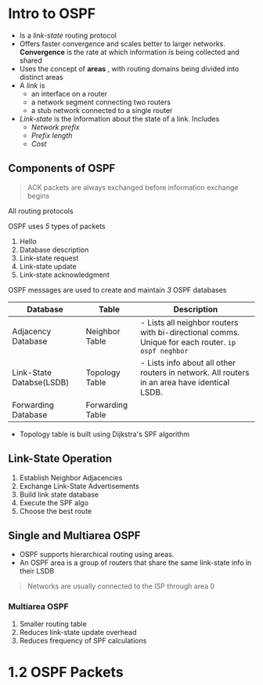 # Intro to OSPF
- Is a *link-state* routing protocol
- Offers faster convergence and scales better to larger networks. **Convergence** is the rate at which information is being collected and shared
- Uses the concept of **areas** , with routing domains being divided into distinct areas
- A *link*  is 
	- an interface on a router
	- a network segment connecting two routers
	- a stub network connected to a single router
- *Link-state*  is the information about the state of a link. Includes
	- *Network prefix*
	- *Prefix length*
	- *Cost*

## Components of OSPF
> ACK packets are always exchanged before information exchange begins

All routing protocols 

OSPF uses *5*  types of packets
1. Hello
2. Database description
3. Link-state request
4. Link-state update
5. Link-state acknowledgment

OSPF messages are used to create and maintain *3* OSPF databases

| Database                 | Table            | Description                                                                                       |
| ------------------------ | ---------------- | ------------------------------------------------------------------------------------------------- |
| Adjacency Database       | Neighbor Table   | - Lists all neighbor routers with bi-directional comms. Unique for each router. `ip ospf neghbor` |
| Link-State Databse(LSDB) | Topology Table   | - Lists info about all other routers in network. All routers in an area have identical LSDB.      |
| Forwarding Database      | Forwarding Table |                                                                                                   |
- Topology table is built using Dijkstra's SPF algorithm

## Link-State Operation
1. Establish Neighbor Adjacencies
2. Exchange Link-State Advertisements
3. Build link state database
4. Execute the SPF algo
5. Choose the best route

## Single and Multiarea OSPF
- OSPF supports hierarchical routing using areas.
- An OSPF area is a group of routers that share the same link-state info in their LSDB
> Networks are usually connected to the ISP through area 0

### Multiarea OSPF
1. Smaller routing table
2. Reduces link-state update overhead
3. Reduces frequency of SPF calculations


# 1.2 OSPF Packets


```

```